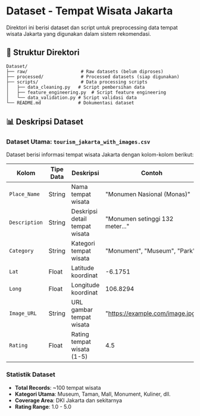 # Dataset - Tempat Wisata Jakarta

Direktori ini berisi dataset dan script untuk preprocessing data tempat wisata Jakarta yang digunakan dalam sistem rekomendasi.

## 📁 Struktur Direktori

```
Dataset/
├── raw/                    # Raw datasets (belum diproses)
├── processed/              # Processed datasets (siap digunakan)
├── scripts/                # Data processing scripts
│   ├── data_cleaning.py   # Script pembersihan data
│   ├── feature_engineering.py  # Script feature engineering
│   └── data_validation.py # Script validasi data
└── README.md              # Dokumentasi dataset
```

## 📊 Deskripsi Dataset

### Dataset Utama: `tourism_jakarta_with_images.csv`

Dataset berisi informasi tempat wisata Jakarta dengan kolom-kolom berikut:

| Kolom         | Tipe Data | Deskripsi                      | Contoh                          |
| ------------- | --------- | ------------------------------ | ------------------------------- |
| `Place_Name`  | String    | Nama tempat wisata             | "Monumen Nasional (Monas)"      |
| `Description` | String    | Deskripsi detail tempat wisata | "Monumen setinggi 132 meter..." |
| `Category`    | String    | Kategori tempat wisata         | "Monument", "Museum", "Park"    |
| `Lat`         | Float     | Latitude koordinat             | -6.1751                         |
| `Long`        | Float     | Longitude koordinat            | 106.8294                        |
| `Image_URL`   | String    | URL gambar tempat wisata       | "https://example.com/image.jpg" |
| `Rating`      | Float     | Rating tempat wisata (1-5)     | 4.5                             |

### Statistik Dataset

- **Total Records**: ~100 tempat wisata
- **Kategori Utama**: Museum, Taman, Mall, Monument, Kuliner, dll.
- **Coverage Area**: DKI Jakarta dan sekitarnya
- **Rating Range**: 1.0 - 5.0
